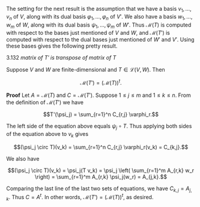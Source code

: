 The setting for the next result is the assumption that we have a basis $v_1, ..., v_n$ of $V$, along with its dual basis $\varphi_1, ..., \varphi_n$ of $V'$. We also have a basis $w_1, ..., w_m$ of $W$, along with its dual basis $\psi_1, ..., \psi_m$ of $W'$. Thus $\mathcal{M}(T)$ is computed with respect to the bases just mentioned of $V$ and $W$, and $\mathcal{M}(T')$ is computed with respect to the dual bases just mentioned of $W'$ and $V'$. Using these bases gives the following pretty result.

3.132 *matrix of $T'$ is transpose of matrix of $T$*

Suppose $V$ and $W$ are finite-dimensional and $T \in \mathcal{L}(V,W)$. Then

$$\mathcal{M}(T') = (\mathcal{M}(T))^{t}.$$

**Proof** Let $A = \mathcal{M}(T)$ and $C = \mathcal{M}(T')$. Suppose $1 \leq j \leq m$ and $1 \leq k \leq n$. From the definition of $\mathcal{M}(T')$ we have

$$T'(\psi_j) = \sum_{r=1}^n C_{r,j} \varphi_r.$$

The left side of the equation above equals $\psi_j \circ T$. Thus applying both sides of the equation above to $v_k$ gives

$$(\psi_j \circ T)(v_k) = \sum_{r=1}^n C_{r,j} \varphi_r(v_k) = C_{k,j}.$$

We also have

$$(\psi_j \circ T)(v_k) = \psi_j(T v_k) = \psi_j \left( \sum_{r=1}^m A_{r,k} w_r \right) = \sum_{r=1}^m A_{r,k} \psi_j(w_r) = A_{j,k}.$$

Comparing the last line of the last two sets of equations, we have $C_{k,j} = A_{j,k}$. Thus $C = A^{t}$. In other words, $\mathcal{M}(T') = (\mathcal{M}(T))^{t}$, as desired.


